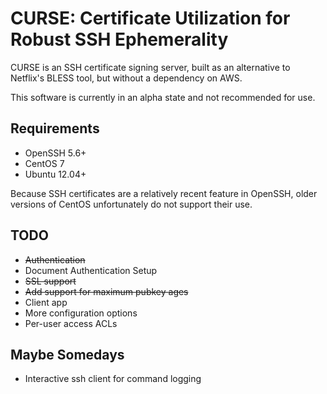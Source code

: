 # CURSE: Certificate Utilization for Robust SSH Ephemerality

CURSE is an SSH certificate signing server, built as an alternative to Netflix's BLESS tool, but without a dependency on AWS.

This software is currently in an alpha state and not recommended for use.

Requirements
------------
* OpenSSH 5.6+  
* CentOS 7
* Ubuntu 12.04+

Because SSH certificates are a relatively recent feature in OpenSSH, older versions of CentOS unfortunately do not support their use.

TODO
----
* ~~Authentication~~
* Document Authentication Setup
* ~~SSL support~~
* ~~Add support for maximum pubkey ages~~
* Client app
* More configuration options
* Per-user access ACLs

Maybe Somedays
--------------
* Interactive ssh client for command logging
